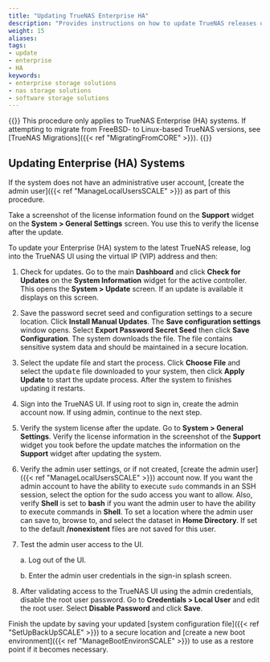 ```yaml
---
title: "Updating TrueNAS Enterprise HA"
description: "Provides instructions on how to update TrueNAS releases on Enterprise (HA) systems."
weight: 15
aliases:
tags:
- update
- enterprise
- HA
keywords:
- enterprise storage solutions
- nas storage solutions
- software storage solutions
---
```


{{<enterprise>}}
This procedure only applies to TrueNAS Enterprise (HA) systems.
If attempting to migrate from FreeBSD- to Linux-based TrueNAS versions, see [TrueNAS Migrations]({{< ref "MigratingFromCORE" >}}).
{{</enterprise>}}

## Updating Enterprise (HA) Systems
If the system does not have an administrative user account, [create the admin user]({{< ref "ManageLocalUsersSCALE" >}}) as part of this procedure.

Take a screenshot of the license information found on the **Support** widget on the **System > General Settings** screen. You use this to verify the license after the update.

To update your Enterprise (HA) system to the latest TrueNAS release, log into the TrueNAS UI using the virtual IP (VIP) address and then:

1. Check for updates. Go to the main **Dashboard** and click **Check for Updates** on the **System Information** widget for the active controller.
   This opens the **System > Update** screen. If an update is available it displays on this screen.

2. Save the password secret seed and configuration settings to a secure location. Click **Install Manual Updates**. The **Save configuration settings** window opens.
   Select **Export Password Secret Seed** then click **Save Configuration**. The system downloads the file. The file contains sensitive system data and should be maintained in a secure location.

3. Select the update file and start the process.
   Click **Choose File** and select the <kbd>update</kbd> file downloaded to your system, then click **Apply Update** to start the update process.
   After the system to finishes updating it restarts.

4. Sign into the TrueNAS UI. If using root to sign in, create the admin account now.
   If using admin, continue to the next step.

5. Verify the system license after the update. Go to **System > General Settings**.
   Verify the license information in the screenshot of the **Support** widget you took before the update matches the information on the **Support** widget after updating the system.  

6. Verify the admin user settings, or if not created, [create the admin user]({{< ref "ManageLocalUsersSCALE" >}}) account now.
   If you want the admin account to have the ability to execute `sudo` commands in an SSH session, select the option for the sudo access you want to allow.
   Also, verify **Shell** is set to **bash** if you want the admin user to have the ability to execute commands in **Shell**.
   To set a location where the admin user can save to, browse to, and select the dataset in **Home Directory**. If set to the default **/nonexistent** files are not saved for this user.

7. Test the admin user access to the UI.

   a. Log out of the UI.

   b. Enter the admin user credentials in the sign-in splash screen.

8. After validating access to the TrueNAS UI using the admin credentials, disable the root user password.
   Go to **Credentials > Local User** and edit the root user. Select **Disable Password** and click **Save**.

Finish the update by saving your updated [system configuration file]({{< ref "SetUpBackUpSCALE" >}}) to a secure location and [create a new boot environment]({{< ref "ManageBootEnvironSCALE" >}}) to use as a restore point if it becomes necessary.
